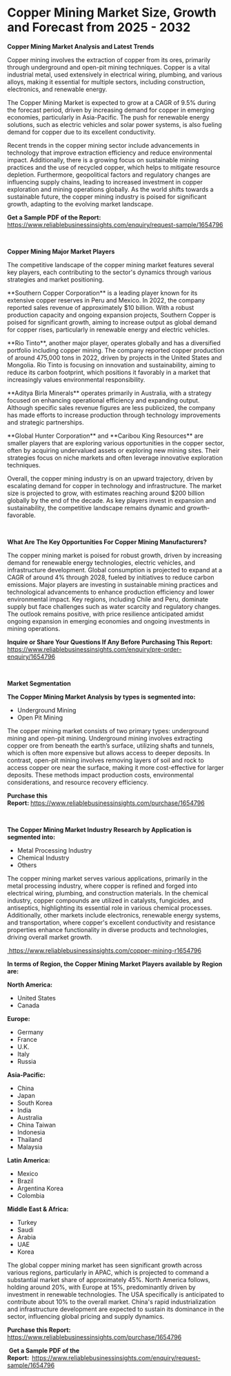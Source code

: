 <p><h1>Copper Mining Market Size, Growth and Forecast from 2025 - 2032</h1></p><p><strong>Copper Mining Market Analysis and Latest Trends</strong></p>
<p><p>Copper mining involves the extraction of copper from its ores, primarily through underground and open-pit mining techniques. Copper is a vital industrial metal, used extensively in electrical wiring, plumbing, and various alloys, making it essential for multiple sectors, including construction, electronics, and renewable energy.</p><p>The Copper Mining Market is expected to grow at a CAGR of 9.5% during the forecast period, driven by increasing demand for copper in emerging economies, particularly in Asia-Pacific. The push for renewable energy solutions, such as electric vehicles and solar power systems, is also fueling demand for copper due to its excellent conductivity.</p><p>Recent trends in the copper mining sector include advancements in technology that improve extraction efficiency and reduce environmental impact. Additionally, there is a growing focus on sustainable mining practices and the use of recycled copper, which helps to mitigate resource depletion. Furthermore, geopolitical factors and regulatory changes are influencing supply chains, leading to increased investment in copper exploration and mining operations globally. As the world shifts towards a sustainable future, the copper mining industry is poised for significant growth, adapting to the evolving market landscape.</p></p>
<p><strong>Get a Sample PDF of the Report:&nbsp;</strong> <a href="https://www.reliablebusinessinsights.com/enquiry/request-sample/1654796?utm_campaign=84&utm_medium=2&utm_source=Github&utm_content=ia&utm_term=16042025&utm_id=copper-mining">https://www.reliablebusinessinsights.com/enquiry/request-sample/1654796</a></p>
<p>&nbsp;</p>
<p><strong>Copper Mining Major Market Players</strong></p>
<p><p>The competitive landscape of the copper mining market features several key players, each contributing to the sector's dynamics through various strategies and market positioning. </p><p>**Southern Copper Corporation** is a leading player known for its extensive copper reserves in Peru and Mexico. In 2022, the company reported sales revenue of approximately $10 billion. With a robust production capacity and ongoing expansion projects, Southern Copper is poised for significant growth, aiming to increase output as global demand for copper rises, particularly in renewable energy and electric vehicles.</p><p>**Rio Tinto**, another major player, operates globally and has a diversified portfolio including copper mining. The company reported copper production of around 475,000 tons in 2022, driven by projects in the United States and Mongolia. Rio Tinto is focusing on innovation and sustainability, aiming to reduce its carbon footprint, which positions it favorably in a market that increasingly values environmental responsibility.</p><p>**Aditya Birla Minerals** operates primarily in Australia, with a strategy focused on enhancing operational efficiency and expanding output. Although specific sales revenue figures are less publicized, the company has made efforts to increase production through technology improvements and strategic partnerships.</p><p>**Global Hunter Corporation** and **Caribou King Resources** are smaller players that are exploring various opportunities in the copper sector, often by acquiring undervalued assets or exploring new mining sites. Their strategies focus on niche markets and often leverage innovative exploration techniques.</p><p>Overall, the copper mining industry is on an upward trajectory, driven by escalating demand for copper in technology and infrastructure. The market size is projected to grow, with estimates reaching around $200 billion globally by the end of the decade. As key players invest in expansion and sustainability, the competitive landscape remains dynamic and growth-favorable.</p></p>
<p>&nbsp;</p>
<p><strong>What Are The Key Opportunities For Copper Mining Manufacturers?</strong></p>
<p><p>The copper mining market is poised for robust growth, driven by increasing demand for renewable energy technologies, electric vehicles, and infrastructure development. Global consumption is projected to expand at a CAGR of around 4% through 2028, fueled by initiatives to reduce carbon emissions. Major players are investing in sustainable mining practices and technological advancements to enhance production efficiency and lower environmental impact. Key regions, including Chile and Peru, dominate supply but face challenges such as water scarcity and regulatory changes. The outlook remains positive, with price resilience anticipated amidst ongoing expansion in emerging economies and ongoing investments in mining operations.</p></p>
<p><strong>Inquire or Share Your Questions If Any Before Purchasing This Report:</strong> <a href="https://www.reliablebusinessinsights.com/enquiry/pre-order-enquiry/1654796?utm_campaign=84&utm_medium=2&utm_source=Github&utm_content=ia&utm_term=16042025&utm_id=copper-mining">https://www.reliablebusinessinsights.com/enquiry/pre-order-enquiry/1654796</a></p>
<p>&nbsp;</p>
<p><strong>Market Segmentation</strong></p>
<p><strong>The Copper Mining Market Analysis by types is segmented into:</strong></p>
<p><ul><li>Underground Mining</li><li>Open Pit Mining</li></ul></p>
<p><p>The copper mining market consists of two primary types: underground mining and open-pit mining. Underground mining involves extracting copper ore from beneath the earth’s surface, utilizing shafts and tunnels, which is often more expensive but allows access to deeper deposits. In contrast, open-pit mining involves removing layers of soil and rock to access copper ore near the surface, making it more cost-effective for larger deposits. These methods impact production costs, environmental considerations, and resource recovery efficiency.</p></p>
<p><strong>Purchase this Report:&nbsp;</strong><a href="https://www.reliablebusinessinsights.com/purchase/1654796?utm_campaign=84&utm_medium=2&utm_source=Github&utm_content=ia&utm_term=16042025&utm_id=copper-mining">https://www.reliablebusinessinsights.com/purchase/1654796</a></p>
<p>&nbsp;</p>
<p><strong>The Copper Mining Market Industry Research by Application is segmented into:</strong></p>
<p><ul><li>Metal Processing Industry</li><li>Chemical Industry</li><li>Others</li></ul></p>
<p><p>The copper mining market serves various applications, primarily in the metal processing industry, where copper is refined and forged into electrical wiring, plumbing, and construction materials. In the chemical industry, copper compounds are utilized in catalysts, fungicides, and antiseptics, highlighting its essential role in various chemical processes. Additionally, other markets include electronics, renewable energy systems, and transportation, where copper's excellent conductivity and resistance properties enhance functionality in diverse products and technologies, driving overall market growth.</p></p>
<p><a href="https://www.reliablebusinessinsights.com/copper-mining-r1654796?utm_campaign=84&utm_medium=2&utm_source=Github&utm_content=ia&utm_term=16042025&utm_id=copper-mining">&nbsp;https://www.reliablebusinessinsights.com/copper-mining-r1654796</a></p>
<p><strong>In terms of Region, the Copper Mining Market Players available by Region are:</strong></p>
<p>
    <p> <strong> North America: </strong>
        <ul>
            <li>United States</li>
            <li>Canada</li>
        </ul>
        </p> 
    <p> <strong> Europe: </strong>
        <ul>
            <li>Germany</li>
            <li>France</li>
            <li>U.K.</li>
            <li>Italy</li>
            <li>Russia</li>
        </ul>
        </p> 
    <p> <strong> Asia-Pacific: </strong>
        <ul>
            <li>China</li>
            <li>Japan</li>
            <li>South Korea</li>
            <li>India</li>
            <li>Australia</li>
            <li>China Taiwan</li>
            <li>Indonesia</li>
            <li>Thailand</li>
            <li>Malaysia</li>
        </ul>
        </p> 
    <p> <strong> Latin America: </strong>
        <ul>
            <li>Mexico</li>
            <li>Brazil</li>
            <li>Argentina Korea</li>
            <li>Colombia</li>
        </ul>
        </p> 
    <p> <strong> Middle East & Africa: </strong>
        <ul>
            <li>Turkey</li>
            <li>Saudi</li>
            <li>Arabia</li>
            <li>UAE</li>
            <li>Korea</li>
        </ul>
    </p>
    </p>
<p><p>The global copper mining market has seen significant growth across various regions, particularly in APAC, which is projected to command a substantial market share of approximately 45%. North America follows, holding around 20%, with Europe at 15%, predominantly driven by investment in renewable technologies. The USA specifically is anticipated to contribute about 10% to the overall market. China's rapid industrialization and infrastructure development are expected to sustain its dominance in the sector, influencing global pricing and supply dynamics.</p></p>
<p><strong>Purchase this Report: </strong><a href="https://www.reliablebusinessinsights.com/purchase/1654796?utm_campaign=84&utm_medium=2&utm_source=Github&utm_content=ia&utm_term=16042025&utm_id=copper-mining">https://www.reliablebusinessinsights.com/purchase/1654796</a></p>
<p>&nbsp;<strong>Get a Sample PDF of the Report:&nbsp;&nbsp;</strong><a href="https://www.reliablebusinessinsights.com/enquiry/request-sample/1654796?utm_campaign=84&utm_medium=2&utm_source=Github&utm_content=ia&utm_term=16042025&utm_id=copper-mining">https://www.reliablebusinessinsights.com/enquiry/request-sample/1654796</a></p>
<p><strong></strong></p>
<p><p></p><p></p><p></p></p>